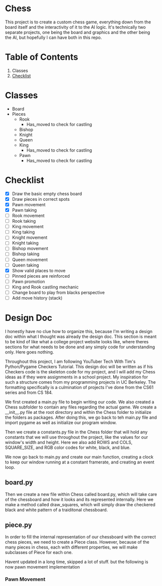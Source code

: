 # Chess
This project is to create a custom chess game, everything down from the board itself and the interactivity of it to the AI logic. It's technically two separate projects, one being the board and graphics and the other being the AI, but hopefully I can have both in this repo.

# Table of Contents
1. Classes
2. [Checklist](#checklist)

# Classes
* Board
* Pieces
  * Rook
    * Has_moved to check for castling
  * Bishop
  * Knight
  * Queen
  * King
    * Has_moved to check for castling
  * Pawn
    * Has_moved to check for castling

# Checklist <a name="checklist"></a>
- [x] Draw the basic empty chess board
- [x] Draw pieces in correct spots
- [x] Pawn movement
- [x] Pawn taking
- [ ] Rook movement
- [ ] Rook taking
- [ ] King movement
- [ ] King taking
- [ ] Knight movement
- [ ] Knight taking
- [ ] Bishop movement
- [ ] Bishop taking
- [ ] Queen movement
- [ ] Queen taking
- [x] Show valid places to move
- [ ] Pinned pieces are reinforced
- [ ] Pawn promotion
- [ ] King and Rook castling mechanic
- [ ] Change board to play from blacks perspective
- [ ] Add move history (stack)

# Design Doc
I honestly have no clue how to organize this, because I'm writing a design doc within what I thought was already the design doc. This section is meant to be kind of like what a college project website looks like, where theres sections for what needs to be done and any simply code for understanding only. Here goes nothing.

Throughout this project, I am following YouTuber Tech With Tim's Python/Pygame Checkers Tutorial. This design doc will be written as if his Checkers code is the skeleton code for my project, and I will add my Chess ideas as if they were assignments in a school project. My inspiration for such a structure comes from my programming projects in UC Berkeley. The formatting specifically is a culmination of projects I've done from the CS61 series and from CS 184.

We first created a main.py file to begin writing our code. We also created a Chess subfolder to contain any files regarding the actual game. We create a \_\_init\_\_.py file at the root directory and within the Chess folder to initialize the folders as packages. After doing this, we go back to teh main.py file and import pygame as well as initialize our program window.

Then we create a constants.py file in the Chess folder that will hold any constants that we will use throughout the project, like the values for our window's width and height. Here we also add ROWS and COLS, SQUARE_SIZE, and RGB color codes for white, black, and blue.

We now go back to main.py and create our main function, creating a clock to keep our window running at a constant framerate, and creating an event loop.

## board.py
Then we create a new file within Chess called board.py, which will take care of the chessboard and how it looks and its represented internally. Here we make a method called draw_squares, which will simply draw the checkered black and white pattern of a traiditonal chessboard.

## piece.py
In order to fill the internal representation of our chessboard with the correct chess pieces, we need to create a Piece class. However, because of the many pieces in chess, each with different properties, we will make subclasses of Piece for each one. 

Havent updated in a long time, skipped a lot of stuff. but the following is now pawn movement implementation
### Pawn Movement
